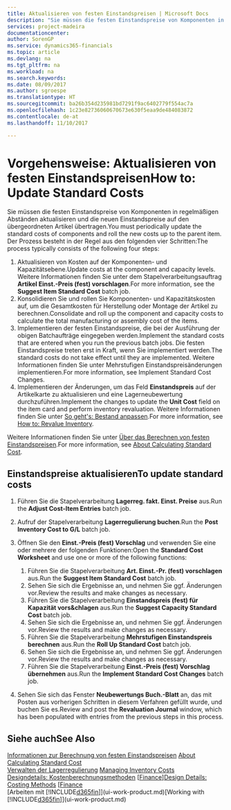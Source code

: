 ```yaml
---
title: Aktualisieren von festen Einstandspreisen | Microsoft Docs
description: "Sie müssen die festen Einstandspreise von Komponenten in regelmäßigen Abständen aktualisieren und die neuen Einstandspreise auf den übergeordneten Artikel übertragen."
services: project-madeira
documentationcenter: 
author: SorenGP
ms.service: dynamics365-financials
ms.topic: article
ms.devlang: na
ms.tgt_pltfrm: na
ms.workload: na
ms.search.keywords: 
ms.date: 08/09/2017
ms.author: sgroespe
ms.translationtype: HT
ms.sourcegitcommit: ba26b354d235981bd7291f9ac6402779f554ac7a
ms.openlocfilehash: 1c23e82736060670673e630f5eaa9de484083872
ms.contentlocale: de-at
ms.lasthandoff: 11/10/2017

---
```

# <a name="how-to-update-standard-costs"></a><span data-ttu-id="fde23-103">Vorgehensweise: Aktualisieren von festen Einstandspreisen</span><span class="sxs-lookup"><span data-stu-id="fde23-103">How to: Update Standard Costs</span></span>
<span data-ttu-id="fde23-104">Sie müssen die festen Einstandspreise von Komponenten in regelmäßigen Abständen aktualisieren und die neuen Einstandspreise auf den übergeordneten Artikel übertragen.</span><span class="sxs-lookup"><span data-stu-id="fde23-104">You must periodically update the standard costs of components and roll the new costs up to the parent item.</span></span> <span data-ttu-id="fde23-105">Der Prozess besteht in der Regel aus den folgenden vier Schritten:</span><span class="sxs-lookup"><span data-stu-id="fde23-105">The process typically consists of the following four steps:</span></span>  

1.  <span data-ttu-id="fde23-106">Aktualisieren von Kosten auf der Komponenten- und Kapazitätsebene.</span><span class="sxs-lookup"><span data-stu-id="fde23-106">Update costs at the component and capacity levels.</span></span> <span data-ttu-id="fde23-107">Weitere Informationen finden Sie unter dem Stapelverarbeitungsauftrag **Artikel Einst.-Preis (fest) vorschlagen**.</span><span class="sxs-lookup"><span data-stu-id="fde23-107">For more information, see the **Suggest Item Standard Cost** batch job.</span></span>  
2.  <span data-ttu-id="fde23-108">Konsolidieren Sie und rollen Sie Komponenten- und Kapazitätskosten auf, um die Gesamtkosten für Herstellung oder Montage der Artikel zu berechnen.</span><span class="sxs-lookup"><span data-stu-id="fde23-108">Consolidate and roll up the component and capacity costs to calculate the total manufacturing or assembly cost of the items.</span></span>  
3.  <span data-ttu-id="fde23-109">Implementieren der festen Einstandspreise, die bei der Ausführung der obigen Batchaufträge eingegeben werden.</span><span class="sxs-lookup"><span data-stu-id="fde23-109">Implement the standard costs that are entered when you run the previous batch jobs.</span></span> <span data-ttu-id="fde23-110">Die festen Einstandspreise treten erst in Kraft, wenn Sie implementiert werden.</span><span class="sxs-lookup"><span data-stu-id="fde23-110">The standard costs do not take effect until they are implemented.</span></span> <span data-ttu-id="fde23-111">Weitere Informationen finden Sie unter Mehrstufigen Einstandspreisänderungen implementieren.</span><span class="sxs-lookup"><span data-stu-id="fde23-111">For more information, see Implement Standard Cost Changes.</span></span>  
4.  <span data-ttu-id="fde23-112">Implementieren der Änderungen, um das Feld **Einstandspreis** auf der Artikelkarte zu aktualisieren und eine Lagerneubewertung durchzuführen.</span><span class="sxs-lookup"><span data-stu-id="fde23-112">Implement the changes to update the **Unit Cost** field on the item card and perform inventory revaluation.</span></span> <span data-ttu-id="fde23-113">Weitere Informationen finden Sie unter [So geht's: Bestand anpassen](inventory-how-revalue-inventory.md).</span><span class="sxs-lookup"><span data-stu-id="fde23-113">For more information, see [How to: Revalue Inventory](inventory-how-revalue-inventory.md).</span></span>  

<span data-ttu-id="fde23-114">Weitere Informationen finden Sie unter [Über das Berechnen von festen Einstandspreisen](finance-about-calculating-standard-cost.md).</span><span class="sxs-lookup"><span data-stu-id="fde23-114">For more information, see [About Calculating Standard Cost](finance-about-calculating-standard-cost.md).</span></span>  
## <a name="to-update-standard-costs"></a><span data-ttu-id="fde23-115">Einstandspreise aktualisieren</span><span class="sxs-lookup"><span data-stu-id="fde23-115">To update standard costs</span></span>  
1.  <span data-ttu-id="fde23-116">Führen Sie die Stapelverarbeitung **Lagerreg. fakt. Einst. Preise** aus.</span><span class="sxs-lookup"><span data-stu-id="fde23-116">Run the **Adjust Cost-Item Entries** batch job.</span></span>  
2.  <span data-ttu-id="fde23-117">Aufruf der Stapelverarbeitung **Lagerregulierung buchen**.</span><span class="sxs-lookup"><span data-stu-id="fde23-117">Run the **Post Inventory Cost to G/L** batch job.</span></span>  
3.  <span data-ttu-id="fde23-118">Öffnen Sie den **Einst.-Preis (fest) Vorschlag** und verwenden Sie eine oder mehrere der folgenden Funktionen:</span><span class="sxs-lookup"><span data-stu-id="fde23-118">Open the **Standard Cost Worksheet** and use one or more of the following functions:</span></span>  

    1.  <span data-ttu-id="fde23-119">Führen Sie die Stapelverarbeitung **Art. Einst.-Pr. (fest) vorschlagen** aus.</span><span class="sxs-lookup"><span data-stu-id="fde23-119">Run the **Suggest Item Standard Cost** batch job.</span></span>  
    2.  <span data-ttu-id="fde23-120">Sehen Sie sich die Ergebnisse an, und nehmen Sie ggf. Änderungen vor.</span><span class="sxs-lookup"><span data-stu-id="fde23-120">Review the results and make changes as necessary.</span></span>  
    3.  <span data-ttu-id="fde23-121">Führen Sie die Stapelverarbeitung **Einstandspreis (fest) für Kapazität vors&chlagen** aus.</span><span class="sxs-lookup"><span data-stu-id="fde23-121">Run the **Suggest Capacity Standard Cost** batch job.</span></span>  
    4.  <span data-ttu-id="fde23-122">Sehen Sie sich die Ergebnisse an, und nehmen Sie ggf. Änderungen vor.</span><span class="sxs-lookup"><span data-stu-id="fde23-122">Review the results and make changes as necessary.</span></span>
    5. <span data-ttu-id="fde23-123">Führen Sie die Stapelverarbeitung **Mehrstufigen Einstandspreis berechnen** aus.</span><span class="sxs-lookup"><span data-stu-id="fde23-123">Run the **Roll Up Standard Cost** batch job.</span></span>
    6.  <span data-ttu-id="fde23-124">Sehen Sie sich die Ergebnisse an, und nehmen Sie ggf. Änderungen vor.</span><span class="sxs-lookup"><span data-stu-id="fde23-124">Review the results and make changes as necessary.</span></span>
    7.  <span data-ttu-id="fde23-125">Führen Sie die Stapelverarbeitung **Einst.-Preis (fest) Vorschlag übernehmen** aus.</span><span class="sxs-lookup"><span data-stu-id="fde23-125">Run the **Implement Standard Cost Changes** batch job.</span></span>  
4.  <span data-ttu-id="fde23-126">Sehen Sie sich das Fenster **Neubewertungs Buch.-Blatt** an, das mit Posten aus vorherigen Schritten in diesem Verfahren gefüllt wurde, und buchen Sie es.</span><span class="sxs-lookup"><span data-stu-id="fde23-126">Review and post the **Revaluation Journal** window, which has been populated with entries from the previous steps in this process.</span></span>  

## <a name="see-also"></a><span data-ttu-id="fde23-127">Siehe auch</span><span class="sxs-lookup"><span data-stu-id="fde23-127">See Also</span></span>  
 <span data-ttu-id="fde23-128">[Informationen zur Berechnung von festen Einstandspreisen](finance-about-calculating-standard-cost.md) </span><span class="sxs-lookup"><span data-stu-id="fde23-128">[About Calculating Standard Cost](finance-about-calculating-standard-cost.md) </span></span>  
 <span data-ttu-id="fde23-129">[Verwalten der Lagerregulierung](finance-manage-inventory-costs.md) </span><span class="sxs-lookup"><span data-stu-id="fde23-129">[Managing Inventory Costs](finance-manage-inventory-costs.md) </span></span>  
 <span data-ttu-id="fde23-130">[Designdetails: Kostenberechnungsmethoden](design-details-costing-methods.md) [[Finance](finance.md)]</span><span class="sxs-lookup"><span data-stu-id="fde23-130">[Design Details: Costing Methods](design-details-costing-methods.md) [[Finance](finance.md)</span></span>  
 <span data-ttu-id="fde23-131">[Arbeiten mit [!INCLUDE[d365fin](includes/d365fin_md.md)]](ui-work-product.md)</span><span class="sxs-lookup"><span data-stu-id="fde23-131">[Working with [!INCLUDE[d365fin](includes/d365fin_md.md)]](ui-work-product.md)</span></span>  

